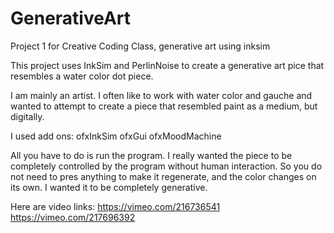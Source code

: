# GenerativeArt
Project 1 for Creative Coding Class, generative art using inksim

This project uses InkSim and PerlinNoise to create a generative art pice that resembles a water color dot piece.

I am mainly an artist. I often like to work with water color and gauche and wanted to attempt to create a piece that resembled paint as a medium, but digitally.

I used add ons:
ofxInkSim
ofxGui
ofxMoodMachine

All you have to do is run the program. I really wanted the piece to be completely controlled by the program without human interaction. So you do not need to pres anything to make it regenerate, and the color changes on its own. I wanted it to be completely generative.

Here are video links:
https://vimeo.com/216736541
https://vimeo.com/217696392
